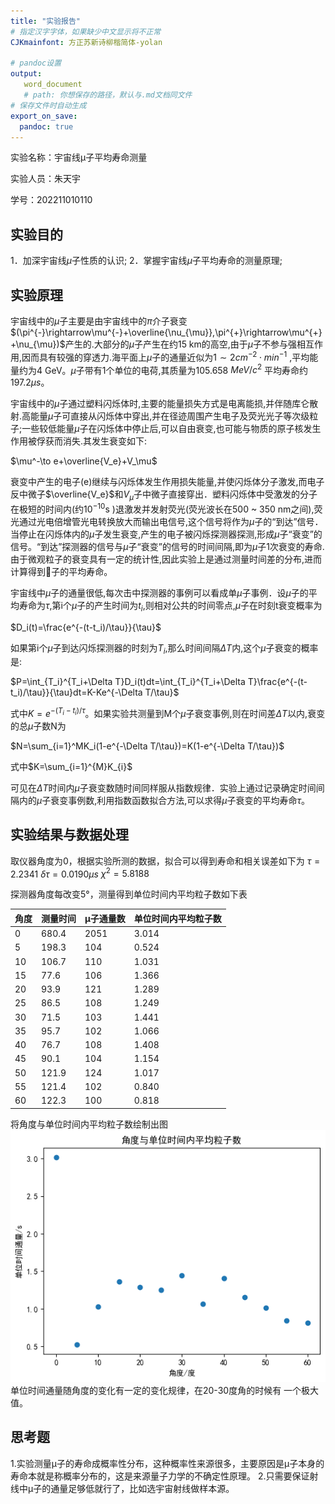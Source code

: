 ```yaml
---
title: "实验报告"
# 指定汉字字体，如果缺少中文显示将不正常
CJKmainfont: 方正苏新诗柳楷简体-yolan

# pandoc设置
output:
   word_document
   # path: 你想保存的路径，默认与.md文档同文件
# 保存文件时自动生成
export_on_save:
  pandoc: true
---
```

实验名称：宇宙线μ子平均寿命测量

实验人员：朱天宇

学号：202211010110

## 实验目的

1．加深宇宙线$\mu$子性质的认识;
2．掌握宇宙线$\mu$子平均寿命的测量原理;

## 实验原理

宇宙线中的$\mu$子主要是由宇宙线中的$\pi$介子衰变$(\pi^{-}\rightarrow\mu^{-}+\overline{\nu_{\mu}},\pi^{+}\rightarrow\mu^{+}+\nu_{\mu})$产生的.大部分的$\mu$子产生在约15 km的高空,由于$\mu$子不参与强相互作用,因而具有较强的穿透力.海平面上$\mu$子的通量近似为$1\sim2cm^{-2}\cdot min^{-1}$ ,平均能量约为4 GeV。$\mu$子带有1个单位的电荷,其质量为105.658 $MeV/c^2$ 平均寿命约 197.2$\mu s$。

宇宙线中的$\mu$子通过塑料闪烁体时,主要的能量损失方式是电离能损,并伴随库仑散射.高能量$\mu$子可直接从闪烁体中穿出,并在径迹周围产生电子及荧光光子等次级粒子;一些较低能量$\mu$子在闪烁体中停止后,可以自由衰变,也可能与物质的原子核发生作用被俘获而消失.其发生衰变如下:

$\mu^-\to e+\overline{V_e}+V_\mu$

衰变中产生的电子(e)继续与闪烁体发生作用损失能量,并使闪烁体分子激发,而电子反中微子$\overline{V_e}$和$V_\mu$子中微子直接穿出．塑料闪烁体中受激发的分子在极短的时间内(约$10^{-10}$s )退激发并发射荧光(荧光波长在500 ~ 350 nm之间),荧光通过光电倍增管光电转换放大而输出电信号,这个信号将作为$\mu$子的“到达”信号．当停止在闪烁体内的$\mu$子发生衰变,产生的电子被闪烁探测器探测,形成$\mu$子“衰变”的信号。“到达”探测器的信号与$\mu$子“衰变”的信号的时间间隔,即为$\mu$子1次衰变的寿命.由于微观粒子的衰变具有一定的统计性,因此实验上是通过测量时间差的分布,进而计算得到子的平均寿命。

宇宙线中$\mu$子的通量很低,每次击中探测器的事例可以看成单$\mu$子事例．设$\mu$子的平均寿命为$\tau$,第i个$\mu$子的产生时间为$t_i$,则相对公共的时间零点,$\mu$子在时刻t衰变概率为

$D_i(t)=\frac{e^{-(t-t_i)/\tau}}{\tau}$

如果第i个$\mu$子到达闪烁探测器的时刻为$T_i$,那么时间间隔$\Delta T$内,这个$\mu$子衰变的概率是:

$P=\int_{T_i}^{T_i+\Delta T}D_i(t)dt=\int_{T_i}^{T_i+\Delta T}\frac{e^{-(t-t_i)/\tau}}{\tau}dt=K-Ke^{-\Delta T/\tau}$

式中$K=e^{-(T_i-t_i)/\tau}$。如果实验共测量到M个$\mu$子衰变事例,则在时间差$\Delta T$以内,衰变的总$\mu$子数N为

$N=\sum_{i=1}^MK_i(1-e^{-\Delta T/\tau})=K(1-e^{-\Delta T/\tau})$

式中$K=\sum_{i=1}^{M}K_{i}$

可见在$\Delta T$时间内$\mu$子衰变数随时间同样服从指数规律．实验上通过记录确定时间间隔内的$\mu$子衰变事例数,利用指数函数拟合方法,可以求得$\mu$子衰变的平均寿命$\tau$。

## 实验结果与数据处理

取仪器角度为0，根据实验所测的数据，拟合可以得到寿命和相关误差如下为
$\tau=2.2341$
$\delta \tau=0.0190µs$
$\chi^2=5.8188$

探测器角度每改变5°，测量得到单位时间内平均粒子数如下表

|角度|测量时间|μ子通量数|单位时间内平均粒子数|
|--|--|--|--|
|0|680.4|2051|3.014|
|5|198.3|104|0.524|
|10|106.7|110|1.031|
|15|77.6|106|1.366|
|20|93.9|121|1.289|
|25|86.5|108|1.249|
|30|71.5|103|1.441|
|35|95.7|102|1.066|
|40|76.7|108|1.408|
|45|90.1|104|1.154|
|50|121.9|124|1.017|
|55|121.4|102|0.840|
|60|122.3|100|0.818|

将角度与单位时间内平均粒子数绘制出图
![alt text](image.png)
单位时间通量随角度的变化有一定的变化规律，在20-30度角的时候有
一个极大值。

## 思考题

1.实验测量μ子的寿命成概率性分布，这种概率性来源很多，主要原因是μ子本身的寿命本就是称概率分布的，这是来源量子力学的不确定性原理。
2.只需要保证射线中μ子的通量足够低就行了，比如选宇宙射线做样本源。